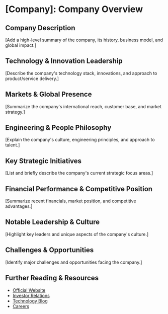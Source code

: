 # [Company]: Company Overview

## Company Description

[Add a high-level summary of the company, its history, business model, and global impact.]

## Technology & Innovation Leadership

[Describe the company's technology stack, innovations, and approach to product/service delivery.]

## Markets & Global Presence

[Summarize the company's international reach, customer base, and market strategy.]

## Engineering & People Philosophy

[Explain the company's culture, engineering principles, and approach to talent.]

## Key Strategic Initiatives

[List and briefly describe the company's current strategic focus areas.]

## Financial Performance & Competitive Position

[Summarize recent financials, market position, and competitive advantages.]

## Notable Leadership & Culture

[Highlight key leaders and unique aspects of the company's culture.]

## Challenges & Opportunities

[Identify major challenges and opportunities facing the company.]

## Further Reading & Resources

- [Official Website]()
- [Investor Relations]()
- [Technology Blog]()
- [Careers]()
